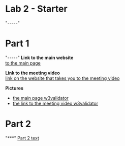 # Lab 2 - Starter
"-----"
# Part 1
"-----"
**Link to the main website**
<br>
[to the main page](https://terencetan1021.github.io/Lab2_Starter/)

**Link to the meeting video**
<br>
[link on the website that takes you to the meeting video](https://terencetan1021.github.io/Lab2_Starter/meetingvid.html)

**Pictures**
- [the main page w3validator](screenshots/main.png)
- [the link to the meeting video w3validator](screenshots/meetingvid.png)

# Part 2
"***"
[Part 2 text](part2.txt)
